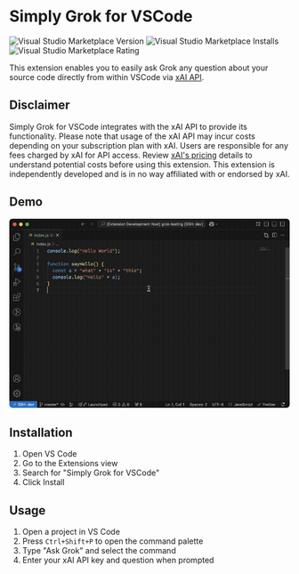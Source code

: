 # Simply Grok for VSCode

![Visual Studio Marketplace Version](https://img.shields.io/visual-studio-marketplace/v/ErikKralj.vscode-grok)
![Visual Studio Marketplace Installs](https://img.shields.io/visual-studio-marketplace/i/ErikKralj.vscode-grok)
![Visual Studio Marketplace Rating](https://img.shields.io/visual-studio-marketplace/r/ErikKralj.vscode-grok)

This extension enables you to easily ask Grok any question about your source code directly from within VSCode via [xAI API](https://x.ai/api).

## Disclaimer

Simply Grok for VSCode integrates with the xAI API to provide its functionality. Please note that usage of the xAI API may incur costs depending on your subscription plan with xAI. Users are responsible for any fees charged by xAI for API access. Review [xAI's pricing](https://docs.x.ai/docs/models) details to understand potential costs before using this extension. This extension is independently developed and is in no way affiliated with or endorsed by xAI.

## Demo

![Demo GIF](resources/demo1.gif)

## Installation

1. Open VS Code
2. Go to the Extensions view
3. Search for "Simply Grok for VSCode"
4. Click Install

## Usage

1. Open a project in VS Code
2. Press `Ctrl+Shift+P` to open the command palette
3. Type "Ask Grok" and select the command
4. Enter your xAI API key and question when prompted
